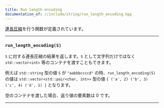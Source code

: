 ```yaml
---
title: Run length encoding
documentation_of: //include/string/run_length_encoding.hpp
---
```


[連長圧縮](https://ja.wikipedia.org/wiki/%E9%80%A3%E9%95%B7%E5%9C%A7%E7%B8%AE)を行う関数が定義されています。

---

### `run_length_encoding(S)`

`S` に対する連長圧縮の結果を返します。`S` として文字列だけではなく `std::vector<int>` 等のコンテナを渡すこともできます。

例えば `std::string` 型の値 `S` が `"aabbbccccd"` の時、`run_length_encoding(S)` の値は `std::vector<std::pair<char, int>>` 型の値 `{ ('a', 2) ('b', 3) ('c', 4) ('d', 1) }` となります。

空のコンテナを渡した場合、返り値の要素数は $0$ です。

---
